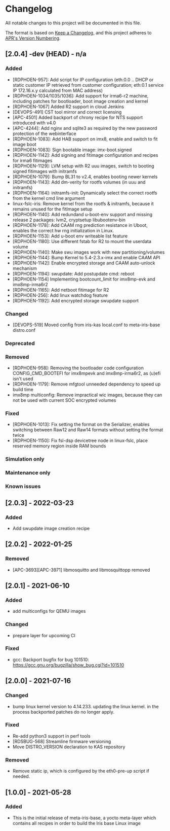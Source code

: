 # Changelog
All notable changes to this project will be documented in this file.

The format is based on [Keep a Changelog](https://keepachangelog.com/en/1.0.0/),
and this project adheres to [APR's Version Numbering](https://apr.apache.org/versioning.html).

## [2.0.4] -dev (HEAD) - n/a
### Added
- [RDPHOEN-957]: Add script for IP configuration (eth:0.0 .. DHCP or static customer IP retrieved from customer configuration; eth:0.1 service IP 172.16.x.y calculated from MAC address)
- [RDPHOEN-1034/1035/1036]: Add support for irma6-r2 machine, including patches for bootloader, boot image creation and kernel
- [RDPHOEN-1067] Added R2 support in cloud Jenkins 
- [DEVOPS-491] CST tool mirror and correct licensing
- [APC-4501] Added backport of chrony recipe for NTS support introduced with v4.0
- [APC-4244]: Add nginx and sqlite3 as required by the new password protection of the webinterface
- [RDPHOEN-1083]: Add HAB support on imx8, enable and switch to fit image boot
- [RDPHOEN-1083]: Sign bootable image: imx-boot.signed
- [RDPHOEN-1142]: Add signing and fitimage configuration and recipes for irma6 fitimages
- [RDPHOEN-1129]: LVM setup with R2 uuu images, switch to booting signed fitimages with initramfs
- [RDPHOEN-1079]: Bump BL31 to v2.4, enables booting newer kernels
- [RDPHOEN-1143]: Add dm-verity for rootfs volumes (in uuu and initramfs)
- [RDPHOEN-1164]: initramfs-init: Dynamically select the correct rootfs from the kernel cmd line argument
- linux-fslc-iris: Remove kernel from the rootfs & initramfs, because it remains unused for the fitImage setup
- [RDPHOEN-1140]: Add redundand u-boot-env support and missing release 2 packages: lvm2, cryptsetup libubootenv-bin
- [RDPHOEN-1178]: Add CAAM rng prediction resistance in Uboot, enables the correct hw rng initialization in Linux.
- [RDPHOEN-1153]: Add u-boot env writeable list feature
- [RDPHOEN-1180]: Use different fstab for R2 to mount the userdata volume
- [RDPHOEN-1140]: Make swu images work with new partitioning/volumes
- [RDPHOEN-1144]: Bump Kernel to 5.4-2.3.x-imx and enable CAAM API
- [RDPHOEN-1142]: Enable encrypted storage and CAAM auto-unlock mechanism
- [RDPHOEN-1194]: swupdate: Add postupdate cmd: reboot
- [RDPHOEN-1154] Implementing bootcount_limit for imx8mp-evk and imx8mp-irma6r2
- [RDPHOEN-1165]: Add netboot fitimage for R2
- [RDPHOEN-256]: Add linux watchdog feature
- [RDPHOEN-1192]: Add encrypted storage swupdate support


### Changed
- [DEVOPS-519] Moved config from iris-kas local.conf to meta-iris-base distro.conf


### Deprecated


### Removed
- [RDPHOEN-958]: Removing the bootloader code configuration CONFIG_CMD_BOOTEFI for imx8mpevk and imx8mp-irma6r2, as (u)efi isn't used
- [RDPHOEN-1179]: Remove mfgtool unneeded dependency to speed up build time
- imx8mp multiconfig: Remove impractical wic images, because they can not be used with current SOC encrypted volumes

### Fixed
- [RDPHOEN-1013]: Fix setting the format on the Serializer, enables switching between Raw12 and Raw14 formats without setting the format twice
- [RDPHOEN-1150]: Fix fsl-dsp devicetree node in linux-fslc, place reserved memory region inside RAM bounds


### Simulation only


### Maintenance only


### Known issues



## [2.0.3] - 2022-03-23
### Added
- Add swupdate image creation recipe



## [2.0.2] - 2022-01-25
### Removed
- [APC-3693][APC-3971] libmosquitto and libmosquittopp removed



## [2.0.1] - 2021-06-10
### Added
- add multiconfigs for QEMU images


### Changed
- prepare layer for upcoming CI


### Fixed
- gcc: Backport bugfix for bug 101510: https://gcc.gnu.org/bugzilla/show_bug.cgi?id=101510



## [2.0.0] - 2021-07-16
### Changed 
- bump linux kernel version to 4.14.233. updating the linux kernel. in the process backported patches do no longer apply.

### Fixed
- Re-add python3 support in perf tools
- [RDSBUG-568] Streamline firmware versioning
- Move DISTRO_VERSION declaration to KAS repository

### Removed
- Remove static ip, which is configured by the eth0-pre-up script if needed.


## [1.0.0] - 2021-05-28
### Added
- This is the initial release of meta-iris-base, a yocto meta-layer which contains all recipes in order to build the Iris base Linux image
